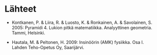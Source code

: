 # Lähteet

- Kontkanen, P. & Liira, R. & Luosto, K. & Ronkainen, A. & Savolainen, S. 2005: Pyramidi 4. Lukion pitkä matematiikka. Analyyttinen geometria. Tammi, Helsinki. 

- Hautala, M. & Peltonen, H. 2009: Insinöörin (AMK) fysiikka. Osa I. Lahden Teho-Opetus Oy, Saarijärvi. 
